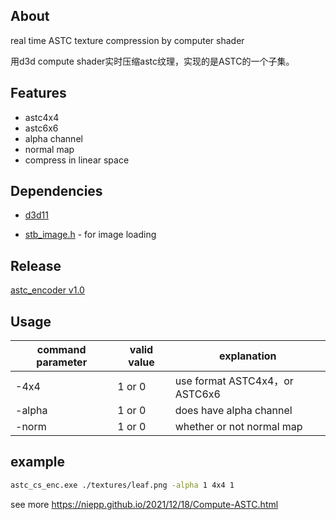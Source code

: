 ## About

real time ASTC texture compression by computer shader 

用d3d compute shader实时压缩astc纹理，实现的是ASTC的一个子集。

## Features

- astc4x4
- astc6x6
- alpha channel
- normal map
- compress in linear space

## Dependencies

- [d3d11](https://docs.microsoft.com/en-us/windows/win32/api/_direct3d11/)

- [stb_image.h](https://github.com/nothings/stb/blob/master/stb_image.h) -   for image loading

## Release

[astc_encoder v1.0](https://github.com/niepp/astc_encoder/releases/download/V1.0/astc_cs_enc.7z)

## Usage

| command parameter | valid value | explanation                    |
| ----------------- | ----------- | ------------------------------ |
| -4x4              | 1 or 0      | use format ASTC4x4，or ASTC6x6 |
| -alpha            | 1 or 0      | does have alpha channel        |
| -norm             | 1 or 0      | whether or not normal map      |

## example

``` bash
astc_cs_enc.exe ./textures/leaf.png -alpha 1 4x4 1
```

see more https://niepp.github.io/2021/12/18/Compute-ASTC.html